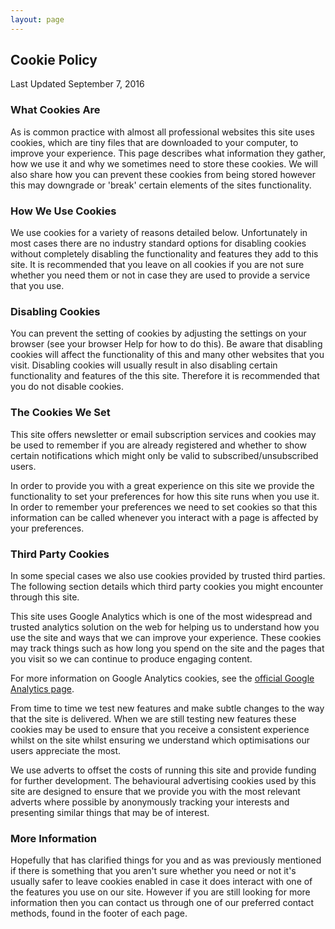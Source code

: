```yaml
---
layout: page
---
```


<section>
	<div class="story cf">
	<h1>Cookie Policy</h1>
	<p class="date">Last Updated September 7, 2016</p>
<div class="fine-print">

<h3>What Cookies Are</h3>

<p>As is common practice with almost all professional websites this site uses cookies, which are tiny files that are downloaded to your computer, to improve your experience. This page describes what information they gather, how we use it and why we sometimes need to store these cookies. We will also share how you can prevent these cookies from being stored however this may downgrade or 'break' certain elements of the sites functionality.
</p>

<h3>How We Use Cookies</h3>

<p>We use cookies for a variety of reasons detailed below. Unfortunately in most cases there are no industry standard options for disabling cookies without completely disabling the functionality and features they add to this site. It is recommended that you leave on all cookies if you are not sure whether you need them or not in case they are used to provide a service that you use.</p>

<h3>Disabling Cookies</h3>

<p>You can prevent the setting of cookies by adjusting the settings on your browser (see your browser Help for how to do this). Be aware that disabling cookies will affect the functionality of this and many other websites that you visit. Disabling cookies will usually result in also disabling certain functionality and features of the this site. Therefore it is recommended that you do not disable cookies.</p>

<h3>The Cookies We Set</h3>

<p>This site offers newsletter or email subscription services and cookies may be used to remember if you are already registered and whether to show certain notifications which might only be valid to subscribed/unsubscribed users. 

In order to provide you with a great experience on this site we provide the functionality to set your preferences for how this site runs when you use it. In order to remember your preferences we need to set cookies so that this information can be called whenever you interact with a page is affected by your preferences.</p>

<h3>Third Party Cookies</h3>

<p>In some special cases we also use cookies provided by trusted third parties. The following section details which third party cookies you might encounter through this site.</p>

<p>This site uses Google Analytics which is one of the most widespread and trusted analytics solution on the web for helping us to understand how you use the site and ways that we can improve your experience. These cookies may track things such as how long you spend on the site and the pages that you visit so we can continue to produce engaging content.</p>

<p>For more information on Google Analytics cookies, see the <a href="https://developers.google.com/analytics/resources/concepts/gaConceptsCookies">official Google Analytics page</a>.</p>

<p>From time to time we test new features and make subtle changes to the way that the site is delivered. When we are still testing new features these cookies may be used to ensure that you receive a consistent experience whilst on the site whilst ensuring we understand which optimisations our users appreciate the most.</p>

<p>We use adverts to offset the costs of running this site and provide funding for further development. The behavioural advertising cookies used by this site are designed to ensure that we provide you with the most relevant adverts where possible by anonymously tracking your interests and presenting similar things that may be of interest.</p>


<h3>More Information</h3>

<p>Hopefully that has clarified things for you and as was previously mentioned if there is something that you aren't sure whether you need or not it's usually safer to leave cookies enabled in case it does interact with one of the features you use on our site. However if you are still looking for more information then you can contact us through one of our preferred contact methods, found in the footer of each page.</p>

</div>
</div>
</section>
<div class="footer-border"></div>